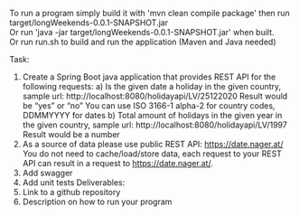 To run a program simply build it with 'mvn clean compile package' then run target/longWeekends-0.0.1-SNAPSHOT.jar
</br>Or run 'java -jar target/longWeekends-0.0.1-SNAPSHOT.jar' when built.
</br>Or run run.sh to build and run the application (Maven and Java needed)

Task:

1) Create a Spring Boot java application that provides REST API for the following requests:
   a) Is the given date a holiday in the given country, sample url:
   http://localhost:8080/holidayapi/LV/25122020
   Result would be “yes” or “no”
   You can use ISO 3166-1 alpha-2 for country codes, DDMMYYYY for dates b) Total amount of holidays in the given year in
   the given country, sample url:
   http://localhost:8080/holidayapi/LV/1997
   Result would be a number
2) As a source of data please use public REST API: https://date.nager.at/
   You do not need to cache/load/store data, each request to your REST API can result in a request
   to https://date.nager.at/.
3) Add swagger
4) Add unit tests
   Deliverables:
1) Link to a github repository
2) Description on how to run your program
    